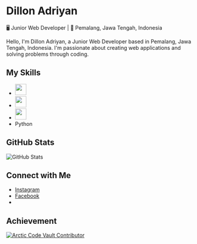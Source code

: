 # Dillon Adriyan
🖥️ Junior Web Developer | 🚩 Pemalang, Jawa Tengah, Indonesia


Hello, I'm Dillon Adriyan, a Junior Web Developer based in Pemalang, Jawa Tengah, Indonesia. I'm passionate about creating web applications and solving problems through coding.

## My Skills
- <img src="https://upload.wikimedia.org/wikipedia/commons/2/27/PHP-logo.svg" width="auto" height="30">
- <img src="https://upload.wikimedia.org/wikipedia/commons/6/6a/JavaScript-logo.png" width="auto" height="30">
- <img src="https://upload.wikimedia.org/wikipedia/commons/c/c3/Python-logo-notext.svg" width="auto" height="30">
- Python

## GitHub Stats
![GitHub Stats](https://github-readme-stats.vercel.app/api?username=dillonadriyan&show_icons=true&count_private=true)

## Connect with Me
- [Instagram](https://www.instagram.com/dllnadryn)
- [Facebook](https://www.facebook.com/di.lon.7330)
- 
## Achievement
[![Arctic Code Vault Contributor](https://img.shields.io/badge/Arctic%20Code%20Vault-Contributor-brightgreen)](https://github.com/dillonadriyan)
<!---
DillonAdriyan/DillonAdriyan is a ✨ special ✨ repository because its `README.md` (this file) appears on your GitHub profile.
You can click the Preview link to take a look at your changes.
--->
